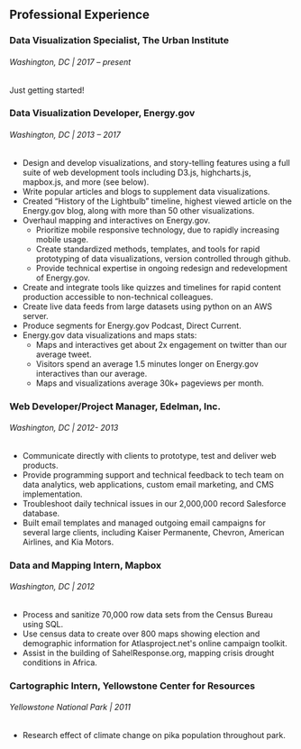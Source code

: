 ## Professional Experience

### Data Visualization Specialist, The Urban Institute

###### Washington, DC | 2017 – present

Just getting started!

### Data Visualization Developer, Energy.gov

###### Washington, DC | 2013 – 2017

* Design and develop visualizations, and story-telling features using a full suite of web development tools including D3.js, highcharts.js, mapbox.js, and more (see below). 
* Write popular articles and blogs to supplement data visualizations.
* Created “History of the Lightbulb” timeline, highest viewed article on the Energy.gov blog, along with more than 50 other visualizations.
* Overhaul mapping and interactives on Energy.gov. 
  * Prioritize mobile responsive technology, due to rapidly increasing mobile usage. 
  * Create standardized methods, templates, and tools for rapid prototyping of data visualizations, version controlled through github.
  * Provide technical expertise in ongoing redesign and redevelopment of Energy.gov.
* Create and integrate tools like quizzes and timelines for rapid content production accessible to non-technical colleagues. 
* Create live data feeds from large datasets using python on an AWS server.
* Produce segments for Energy.gov Podcast, Direct Current.
* Energy.gov data visualizations and maps stats:
  * Maps and interactives get about 2x engagement on twitter than our average tweet.
  * Visitors spend an average 1.5 minutes longer on Energy.gov interactives than our average.
  * Maps and visualizations average 30k+ pageviews per month.

### Web Developer/Project Manager, Edelman, Inc.

###### Washington, DC | 2012- 2013

* Communicate directly with clients to prototype, test and deliver web products.
* Provide programming support and technical feedback to tech team on data analytics, web applications, custom email marketing, and CMS implementation. 
* Troubleshoot daily technical issues in our 2,000,000 record Salesforce database. 
* Built email templates and managed outgoing email campaigns for several large clients, including Kaiser Permanente, Chevron, American Airlines, and Kia Motors.

### Data and Mapping Intern, Mapbox

###### Washington, DC | 2012

* Process and sanitize 70,000 row data sets from the Census Bureau using SQL.	
* Use census data to create over 800 maps showing election and demographic information for Atlasproject.net's online campaign toolkit.	
* Assist in the building of SahelResponse.org, mapping crisis drought conditions in Africa.

### Cartographic Intern, Yellowstone Center for Resources 

###### Yellowstone National Park | 2011

* Research effect of climate change on pika population throughout park. 
